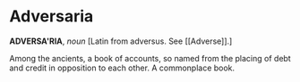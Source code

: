 # Adversaria

**ADVERSA'RIA**, _noun_ \[Latin from adversus. See [[Adverse]].\]

Among the ancients, a book of accounts, so named from the placing of debt and credit in opposition to each other. A commonplace book.